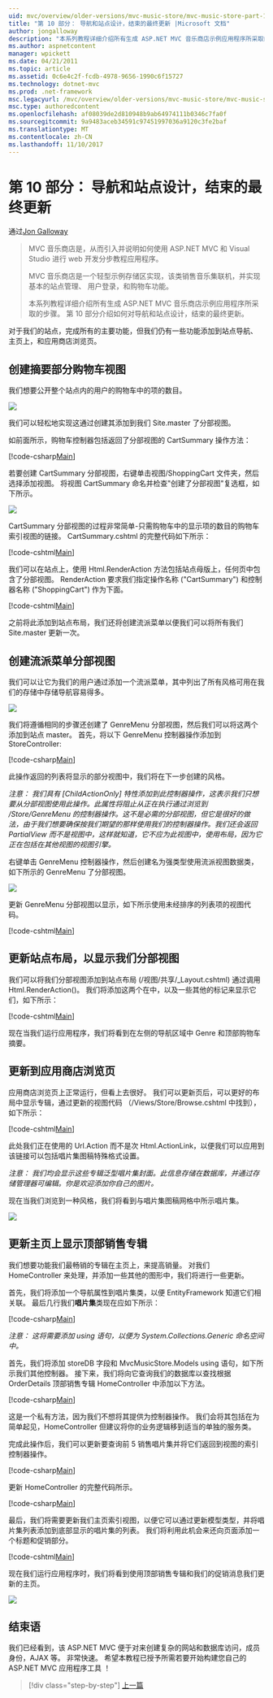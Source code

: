```yaml
---
uid: mvc/overview/older-versions/mvc-music-store/mvc-music-store-part-10
title: "第 10 部分： 导航和站点设计，结束的最终更新 |Microsoft 文档"
author: jongalloway
description: "本系列教程详细介绍所有生成 ASP.NET MVC 音乐商店示例应用程序所采取的步骤。 第 10 部分介绍对导航和 s。 最后更新..."
ms.author: aspnetcontent
manager: wpickett
ms.date: 04/21/2011
ms.topic: article
ms.assetid: 0c6e4c2f-fcdb-4978-9656-1990c6f15727
ms.technology: dotnet-mvc
ms.prod: .net-framework
msc.legacyurl: /mvc/overview/older-versions/mvc-music-store/mvc-music-store-part-10
msc.type: authoredcontent
ms.openlocfilehash: af08039de2d810948b9ab64974111b0346c7fa0f
ms.sourcegitcommit: 9a9483aceb34591c97451997036a9120c3fe2baf
ms.translationtype: MT
ms.contentlocale: zh-CN
ms.lasthandoff: 11/10/2017
---
```

<a name="part-10-final-updates-to-navigation-and-site-design-conclusion"></a>第 10 部分： 导航和站点设计，结束的最终更新
====================
通过[Jon Galloway](https://github.com/jongalloway)

> MVC 音乐商店是，从而引入并说明如何使用 ASP.NET MVC 和 Visual Studio 进行 web 开发分步教程应用程序。  
>   
> MVC 音乐商店是一个轻型示例存储区实现，该类销售音乐集联机，并实现基本的站点管理、 用户登录，和购物车功能。  
>   
> 本系列教程详细介绍所有生成 ASP.NET MVC 音乐商店示例应用程序所采取的步骤。 第 10 部分介绍如何对导航和站点设计，结束的最终更新。


对于我们的站点，完成所有的主要功能，但我们仍有一些功能添加到站点导航、 主页上，和应用商店浏览页。

## <a name="creating-the-shopping-cart-summary-partial-view"></a>创建摘要部分购物车视图

我们想要公开整个站点内的用户的购物车中的项的数目。

![](mvc-music-store-part-10/_static/image1.png)

我们可以轻松地实现这通过创建其添加到我们 Site.master 了分部视图。

如前面所示，购物车控制器包括返回了分部视图的 CartSummary 操作方法：

[!code-csharp[Main](mvc-music-store-part-10/samples/sample1.cs)]

若要创建 CartSummary 分部视图，右键单击视图/ShoppingCart 文件夹，然后选择添加视图。 将视图 CartSummary 命名并检查"创建了分部视图"复选框，如下所示。

![](mvc-music-store-part-10/_static/image2.png)

CartSummary 分部视图的过程非常简单-只需购物车中的显示项的数目的购物车索引视图的链接。 CartSummary.cshtml 的完整代码如下所示：

[!code-cshtml[Main](mvc-music-store-part-10/samples/sample2.cshtml)]

我们可以在站点上，使用 Html.RenderAction 方法包括站点母版上，任何页中包含了分部视图。 RenderAction 要求我们指定操作名称 ("CartSummary") 和控制器名称 ("ShoppingCart") 作为下面。

[!code-cshtml[Main](mvc-music-store-part-10/samples/sample3.cshtml)]

之前将此添加到站点布局，我们还将创建流派菜单以便我们可以将所有我们 Site.master 更新一次。

## <a name="creating-the-genre-menu-partial-view"></a>创建流派菜单分部视图

我们可以让它为我们的用户通过添加一个流派菜单，其中列出了所有风格可用在我们的存储中存储导航容易得多。

![](mvc-music-store-part-10/_static/image3.png)

我们将遵循相同的步骤还创建了 GenreMenu 分部视图，然后我们可以将这两个添加到站点 master。 首先，将以下 GenreMenu 控制器操作添加到 StoreController:

[!code-csharp[Main](mvc-music-store-part-10/samples/sample4.cs)]

此操作返回的列表将显示的部分视图中，我们将在下一步创建的风格。

*注意： 我们具有 [ChildActionOnly] 特性添加到此控制器操作，这表示我们只想要从分部视图使用此操作。此属性将阻止从正在执行通过浏览到 /Store/GenreMenu 的控制器操作。这不是必需的分部视图，但它是很好的做法，由于我们想要确保按我们期望的那样使用我们的控制器操作。我们还会返回 PartialView 而不是视图中，这样就知道，它不应为此视图中，使用布局，因为它正在包括在其他视图的视图引擎。*

右键单击 GenreMenu 控制器操作，然后创建名为强类型使用流派视图数据类，如下所示的 GenreMenu 了分部视图。

![](mvc-music-store-part-10/_static/image4.png)

更新 GenreMenu 分部视图以显示，如下所示使用未经排序的列表项的视图代码。

[!code-cshtml[Main](mvc-music-store-part-10/samples/sample5.cshtml)]

## <a name="updating-site-layout-to-display-our-partial-views"></a>更新站点布局，以显示我们分部视图

我们可以将我们分部视图添加到站点布局 (/视图/共享/\_Layout.cshtml) 通过调用 Html.RenderAction()。 我们将添加这两个在中，以及一些其他的标记来显示它们，如下所示：

[!code-cshtml[Main](mvc-music-store-part-10/samples/sample6.cshtml)]

现在当我们运行应用程序，我们将看到在左侧的导航区域中 Genre 和顶部购物车摘要。

## <a name="update-to-the-store-browse-page"></a>更新到应用商店浏览页

应用商店浏览页上正常运行，但看上去很好。 我们可以更新页后，可以更好的布局中显示专辑，通过更新的视图代码 （/Views/Store/Browse.cshtml 中找到），如下所示：

[!code-cshtml[Main](mvc-music-store-part-10/samples/sample7.cshtml)]

此处我们正在使用的 Url.Action 而不是次 Html.ActionLink，以便我们可以应用到该链接可以包括唱片集图稿特殊格式设置。

*注意： 我们均会显示这些专辑泛型唱片集封面。此信息存储在数据库，并通过存储管理器可编辑。你是欢迎添加你自己的图片。*

现在当我们浏览到一种风格，我们将看到与唱片集图稿网格中所示唱片集。

![](mvc-music-store-part-10/_static/image5.png)

## <a name="updating-the-home-page-to-show-top-selling-albums"></a>更新主页上显示顶部销售专辑

我们想要功能我们最畅销的专辑在主页上，来提高销量。 对我们 HomeController 来处理，并添加一些其他的图形中，我们将进行一些更新。

首先，我们将添加一个导航属性到唱片集类，以便 EntityFramework 知道它们相关联。 最后几行我们**唱片集**类现在应如下所示：

[!code-csharp[Main](mvc-music-store-part-10/samples/sample8.cs)]

*注意： 这将需要添加 using 语句，以便为 System.Collections.Generic 命名空间中。*

首先，我们将添加 storeDB 字段和 MvcMusicStore.Models using 语句，如下所示我们其他控制器。 接下来，我们将向它查询我们的数据库以查找根据 OrderDetails 顶部销售专辑 HomeController 中添加以下方法。

[!code-csharp[Main](mvc-music-store-part-10/samples/sample9.cs)]

这是一个私有方法，因为我们不想将其提供为控制器操作。 我们会将其包括在为简单起见，HomeController 但建议将你的业务逻辑移到适当的单独的服务类。

完成此操作后，我们可以更新要查询前 5 销售唱片集并将它们返回到视图的索引控制器操作。

[!code-csharp[Main](mvc-music-store-part-10/samples/sample10.cs)]

更新 HomeController 的完整代码所示。

[!code-csharp[Main](mvc-music-store-part-10/samples/sample11.cs)]

最后，我们将需要更新我们主页索引视图，以便它可以通过更新模型类型，并将唱片集列表添加到底部显示的唱片集的列表。 我们将利用此机会来还向页面添加一个标题和促销部分。

[!code-cshtml[Main](mvc-music-store-part-10/samples/sample12.cshtml)]

现在我们运行应用程序时，我们将看到使用顶部销售专辑和我们的促销消息我们更新的主页。

![](mvc-music-store-part-10/_static/image1.jpg)

## <a name="conclusion"></a>结束语

我们已经看到，该 ASP.NET MVC 便于对来创建复杂的网站和数据库访问，成员身份，AJAX 等。 非常快速。 希望本教程已授予所需若要开始构建您自己的 ASP.NET MVC 应用程序工具 ！


>[!div class="step-by-step"]
[上一篇](mvc-music-store-part-9.md)
